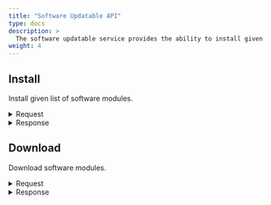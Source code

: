 ```yaml
---
title: "Software Updatable API"
type: docs
description: >
  The software updatable service provides the ability to install given list of software modules and to download modules.
weight: 4
---
```


## **Install**
Install given list of software modules.

<details>
  <summary>Request</summary>

**Hono Command:** `command//<name>:<namespace>:edge:containers/req//install`

**Ditto Message:**

> | Name | Value | Description |
> | - | - | - |
> | topic | `<name>/<namespace>/things/live/messages/install` | Information about the affected Thing and the type of operation |
> | path | `/features/SoftwareUpdatable/inbox/messages/install` | A path to the `SoftwareUpdatable` Feature, it's message channel, and `install` command |
> | **Headers** | | Additional headers |
> | response-required | true/false | If response is required |
> | content-type | `application/json` | The content type |
> | correlation-id | UUID | Used for correlating protocol messages, the same correlation-id as the response message |
> | **Value** | | JSON presentation of software module that will be installed |
> | correlationId | | Unique identifier that is used to associate and track the series of messages |
> | weight | | The weight is the priority in case of multiple, parallel instructions |
> | metadata | | The metadata is any other information which should be passed to the device |
> | forced | true/false | Forced to remove the software modules |
> | **softwareModules** | | An array of software modules to be installed |
> | metadata | | The metadata is any other information which should be passed to the device |
> | **softwareModule** | | An unique identifier for the software module |
> | name | | The name of the software module |
> | version | | The version of the software module |
> | **artifacts** | | An array of artifacts contained in the software module |
> | filename | | The file name of the artifact |
> | size | | Artifact file size in bytes |
> | **download** | | A map with protocols and links for downloading the artifacts |
> | key | HTTP/HTTPS/FTP/SFTP | Available transport protocols |
> | url | | URL to download the artifact |
> | md5url | | MD5URL to download the MD5SUM file |
> | **checksums** | | A map with checksums to verify the proper download |
> | MD5 | | MD5 checksum |
> | SHA1 | | MD5 checksum |
> | SHA256 | | MD5 checksum |

<br>

**Example** : Install a `hello-world` software module.

**Topic:** `command//edge:device/req//install`
```json
{
	"topic":"edge/device/things/live/messages/install",
	"headers":{
		"response-required":true,
		"content-type":"application/json",
		"correlation-id":"<UUID>"
	},
	"path":"/features/SoftwareUpdatable/inbox/messages/install",
	"value":{
		"correlationId":"other_correlation_id",
		"softwareModules":[
			{
				"softwareModule":{
					"name":"install-hello",
					"version":"1.0.0"
				},
				"artifacts":[
					{
						"checksums":{
							"SHA256":"db954c633393c1402f145a60fd58d312f5af96ce49422fcfd6ce42a3c4cceeca",
							"MD5":"8c5a0fa2c01e218262d672bf643652fd",
							"SHA1":"7539b451d818d94bcd97d401a5467b3e1c0b8981"
						},
						"download":{
							"HTTPS":{
								"url":"https://github.com/eclipse-kanto/kanto/raw/main/quickstart/install_hello.sh"
							}
						},
						"filename":"install.sh",
						"size":544
					}
				]
			}
		]
	}
}
```
</details>

<details>
  <summary>Response</summary>

**Hono Command** : `command//<name>:<namespace>:edge:containers/res//install`

**Ditto Message:**

> | Name | Value | Description |
> | - | - | - |
> | topic | `<name>/<namespace>/things/live/messages/install` | Information about the affected Thing and the type of operation |
> | path | `/features/SoftwareUpdatable/outbox/messages/install` | A path to the `SoftwareUpdatable` Feature, it's message channel, and `install` command |
> | **Headers** | | Additional headers |
> | content-type | `application/json` | The content type |
> | correlation-id | \<UUID\> | The same correlation id as the sent request message |
> | **Status** | | Status of the operation install software modules |

<br>

**Example** : The response of the install software modules operation.

**Topic:** `command//edge:device/res//install``
```json
{
	"topic":"edge/device/things/live/messages/install",
	"headers":{
		"content-type":"application/json",
		"correlation-id":"<UUID>"
	},
	"path":"/features/SoftwareUpdatable/outbox/messages/install",
	"status": 204
}
```
</details>

## **Download**
Download software modules.

<details>
  <summary>Request</summary>

**Hono Command:** `command//<name>:<namespace>:edge:containers/req//download`

**Ditto Message:**

> | Name | Value | Description |
> | - | - | - |
> | topic | `<name>/<namespace>/things/live/messages/download` | Information about the affected Thing and the type of operation |
> | path | `/features/SoftwareUpdatable/inbox/messages/download` | A path to the `SoftwareUpdatable` Feature, it's message channel, and `download` command |
> | **Headers** | | Additional headers |
> | response-required | true/false | If response is required |
> | content-type | `application/json` | The content type |
> | correlation-id | UUID | Used for correlating protocol messages, the same correlation-id as the sent back response message |
> | **Value** | | JSON representation of the software modules that will be downloaded |
> | correlationId | | Unique identifier that is used to associate and track the series of messages |
> | weight | | The weight is the priority in case of multiple, parallel instructions |
> | metadata | | The metadata is any other information which should be passed to the device |
> | forced | true/false | Remove the software modules forcefully |
> | **softwareModules** | | An array of software modules that will be downloaded|
> | metadata | | The metadata is any other information which should be passed to the device |
> | **softwareModule** | | A unique identifier for the software module |
> | name | | The name of the software module |
> | version | | The version of the software module |
> | **artifacts** | | An array of artifacts contained in the software module |
> | filename | | The file name of the artifact |
> | size | | Artifact file size in bytes |
> | **download** | | A map with protocols and links for downloading the artifacts |
> | key | HTTP/HTTPS/FTP/SFTP | Available transport protocols |
> | url | | URL to download the artifact |
> | md5url | | MD5URL to download the MD5SUM file |
> | **checksums** | | A map with checksums to verify the proper download |
> | MD5 | | MD5 checksum |
> | SHA1 | | MD5 checksum |
> | SHA256 | | MD5 checksum |

<br>

**Example** : Download a hello-world software module.

**Topic:** `command//edge:device/req//download`
```json
{
	"topic":"edge/device/things/live/messages/download",
	"headers":{
		"response-required":true,
		"content-type":"application/json",
		"correlation-id":"<UUID>"
	},
	"path":"/features/SoftwareUpdatable/inbox/messages/download",
	"value": {
		"correlationId":"other_correlation_id",
        "softwareModules":[
			{
				"softwareModule":{
					"name":"install-hello",
					"version":"1.0.0"
				},
				"artifacts":[
					{
						"checksums":{
							"SHA256":"db954c633393c1402f145a60fd58d312f5af96ce49422fcfd6ce42a3c4cceeca",
							"MD5":"8c5a0fa2c01e218262d672bf643652fd",
							"SHA1":"7539b451d818d94bcd97d401a5467b3e1c0b8981"
						},
						"download":{
							"HTTPS":{
								"url":"https://github.com/eclipse-kanto/kanto/raw/main/quickstart/install_hello.sh"
							}
						},
						"filename":"install.sh",
						"size":544
					}
				]
			}
		],
	}
}
```
</details>

<details>
  <summary>Response</summary>

**Hono Command** : `command//<name>:<namespace>:edge:containers/res//download`

**Ditto Message:**

> | Name | Value | Description |
> | - | - | - |
> | topic | `<name>/<namespace>/things/live/messages/download` | Information about the affected Thing and the type of operation |
> | path | `/features/SoftwareUpdatable/outbox/messages/download` | A path to the `SoftwareUpdatable` Feature, it's message channel, and `download` command |
> | **Headers** | | Additional headers |
> | correlation-id | container UUID | The same correlation id as the request message |
> | **Status** | | Status of the  `download` operation |

<br>

**Example** : Successful download response.

**Topic:** `command//edge:device/res//download``
```json
{
	"topic":"edge/device/things/live/messages/download",
	"headers":{
		"correlation-id":"<UUID>"
	},
	"path":"/features/SoftwareUpdatable/outbox/messages/download",
	"status":204
}
```
</details>